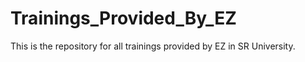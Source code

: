 # Trainings_Provided_By_EZ
This is the repository for all trainings provided by EZ in SR University.
